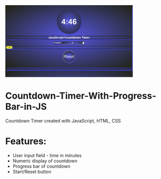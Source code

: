 <img src="Screenshot.png" width="400px">

# Countdown-Timer-With-Progress-Bar-in-JS
Countdown Timer created with JavaScript, HTML, CSS

# Features:
* User input field - time in minutes
* Numeric display of countdown
* Progress bar of countdown
* Start/Reset button

